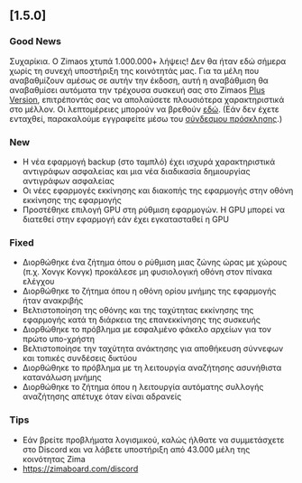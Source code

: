 ## [1.5.0]
### Good News
Συχαρίκια. Ο Zimaos χτυπά 1.000.000+ λήψεις! Δεν θα ήταν εδώ σήμερα χωρίς τη συνεχή υποστήριξη της κοινότητάς μας. Για τα μέλη που αναβαθμίζουν αμέσως σε αυτήν την έκδοση, αυτή η αναβάθμιση θα αναβαθμίσει αυτόματα την τρέχουσα συσκευή σας στο Zimaos [Plus Version](https://www.zimaspace.com/zimaos/pricing), επιτρέποντάς σας να απολαύσετε πλουσιότερα χαρακτηριστικά στο μέλλον. Οι λεπτομέρειες μπορούν να βρεθούν [εδώ](https://discord.com/channels/884667213326463016/888269879206100992/1420036155432505404). (Εάν δεν έχετε ενταχθεί, παρακαλούμε εγγραφείτε μέσω του [σύνδεσμου πρόσκλησης](https://www.zimaboard.com/discord).)
### New
- Η νέα εφαρμογή backup (στο ταμπλό) έχει ισχυρά χαρακτηριστικά αντιγράφων ασφαλείας και μια νέα διαδικασία δημιουργίας αντιγράφων ασφαλείας
- Οι νέες εφαρμογές εκκίνησης και διακοπής της εφαρμογής στην οθόνη εκκίνησης της εφαρμογής
- Προστέθηκε επιλογή GPU στη ρύθμιση εφαρμογών. Η GPU μπορεί να διατεθεί στην εφαρμογή εάν έχει εγκατασταθεί η GPU
### Fixed
- Διορθώθηκε ένα ζήτημα όπου ο ρύθμιση μιας ζώνης ώρας με χώρους (π.χ. Χονγκ Κονγκ) προκάλεσε μη φυσιολογική οθόνη στον πίνακα ελέγχου
- Διορθώθηκε το ζήτημα όπου η οθόνη ορίου μνήμης της εφαρμογής ήταν ανακριβής
- Βελτιστοποίηση της οθόνης και της ταχύτητας εκκίνησης της εφαρμογής κατά τη διάρκεια της επανεκκίνησης της συσκευής
- Διορθώθηκε το πρόβλημα με εσφαλμένο φάκελο αρχείων για τον πρώτο υπο-χρήστη
- Βελτιστοποίησε την ταχύτητα ανάκτησης για αποθήκευση σύννεφων και τοπικές συνδέσεις δικτύου
- Διορθώθηκε το πρόβλημα με τη λειτουργία αναζήτησης ασυνήθιστα κατανάλωση μνήμης
- Διορθώθηκε το ζήτημα όπου η λειτουργία αυτόματης συλλογής αναζήτησης απέτυχε όταν είναι αδρανείς
### Tips
- Εάν βρείτε προβλήματα λογισμικού, καλώς ήλθατε να συμμετάσχετε στο Discord και να λάβετε υποστήριξη από 43.000 μέλη της κοινότητας Zima
- <a href = "https://zimaboard.com/discord" target = "_ blank" style = "χρώμα: μπλε"> https://zimaboard.com/discord </a>
